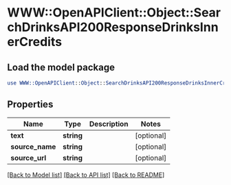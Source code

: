 # WWW::OpenAPIClient::Object::SearchDrinksAPI200ResponseDrinksInnerCredits

## Load the model package
```perl
use WWW::OpenAPIClient::Object::SearchDrinksAPI200ResponseDrinksInnerCredits;
```

## Properties
Name | Type | Description | Notes
------------ | ------------- | ------------- | -------------
**text** | **string** |  | [optional] 
**source_name** | **string** |  | [optional] 
**source_url** | **string** |  | [optional] 

[[Back to Model list]](../README.md#documentation-for-models) [[Back to API list]](../README.md#documentation-for-api-endpoints) [[Back to README]](../README.md)



